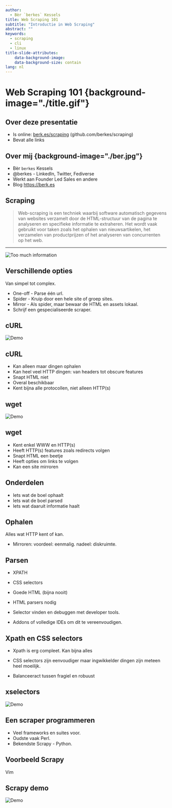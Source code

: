 ```yaml
---
author:
  - Bèr `berkes` Kessels
title: Web Scraping 101
subtitle: "Introductie in Web Scraping"
abstract: ""
keywords:
  - scraping
  - cli
  - linux
title-slide-attributes:
    data-background-image: 
    data-background-size: contain
lang: nl
---
```


# Web Scraping 101 {background-image="./title.gif"}

## Over deze presentatie

* Is online: [berk.es/scraping](https://berk.es/scraping) (github.com/berkes/scraping)
* Bevat alle links

## Over mij {background-image="./ber.jpg"}

* Bèr `berkes` Kessels
* @berkes - LinkedIn, Twitter, Fediverse
* Werkt aan Founder Led Sales en andere
* Blog https://berk.es

## Scraping

> Web-scraping is een techniek waarbij software automatisch gegevens van
> websites verzamelt door de HTML-structuur van de pagina te analyseren en
> specifieke informatie te extraheren. Het wordt vaak gebruikt voor taken zoals
> het ophalen van nieuwsartikelen, het verzamelen van productprijzen of het
> analyseren van concurrenten op het web. 

--- 

![Too much information](./info.gif)

## Verschillende opties

Van simpel tot complex.

* One-off - Parse één url.
* Spider - Kruip door een hele site of groep sites.
* Mirror - Als spider, maar bewaar de HTML en assets lokaal.
* Schrijf een gespecialiseerde scraper.

## cURL

![Demo](./demo.gif)

## cURL

* Kan alleen maar dingen ophalen
* Kan heel veel HTTP dingen: van headers tot obscure features
* Snapt HTML niet
* Overal beschikbaar
* Kent bijna alle protocollen, niet alleen HTTP(s)

## wget

![Demo](./demo.gif)

## wget

* Kent enkel WWW en HTTP(s)
* Heeft HTTP(s) features zoals redirects volgen
* Snapt HTML een beetje
* Heeft opties om links te volgen
* Kan een site mirroren

## Onderdelen

* Iets wat de boel ophaalt
* Iets wat de boel parsed
* Iets wat daaruit informatie haalt

## Ophalen

Alles wat HTTP kent of kan.

* Mirroren: voordeel: eenmalig. nadeel: diskruimte.

## Parsen

* XPATH
* CSS selectors

* Goede HTML (bijna nooit)
* HTML parsers nodig

* Selector vinden en debuggen met developer tools.
* Addons of volledige IDEs om dit te vereenvoudigen.

## Xpath en CSS selectors

* Xpath is erg compleet. Kan bijna alles
* CSS selectors zijn eenvoudiger maar ingwikkelder dingen zijn meteen heel moeilijk.

* Balanceeract tussen fragiel en robuust

## xselectors

![Demo](./demo.gif)

## Een scraper programmeren

* Veel frameworks en suites voor.
* Oudste vaak Perl.
* Bekendste Scrapy - Python.

## Voorbeeld Scrapy

Vim

## Scrapy demo

![Demo](./demo.gif)
